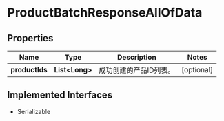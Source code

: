 

# ProductBatchResponseAllOfData


## Properties

| Name | Type | Description | Notes |
|------------ | ------------- | ------------- | -------------|
|**productIds** | **List&lt;Long&gt;** | 成功创建的产品ID列表。 |  [optional] |


## Implemented Interfaces

* Serializable


